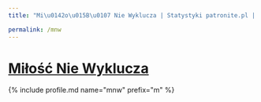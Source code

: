 ```yaml
---
title: "Mi\u0142o\u015B\u0107 Nie Wyklucza | Statystyki patronite.pl | Patromierz"

permalink: /mnw
---
```


# [Miłość Nie Wyklucza](https://patronite.pl/mnw)

{% include profile.md name="mnw" prefix="m" %}

